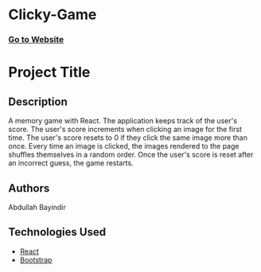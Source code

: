 # Clicky-Game


### [Go to Website](https://abayindir1.github.io/Clicky-Game/)

# Project Title


## Description
A memory game with React. The application keeps track of the user's score. The user's score increments when clicking an image for the first time. The user's score resets to 0 if they click the same image more than once. Every time an image is clicked, the images rendered to the page shuffles themselves in a random order. Once the user's score is reset after an incorrect guess, the game restarts.


## Authors
Abdullah Bayindir


## Technologies Used
* [React](https://reactjs.org/)
* [Bootstrap](https://getbootstrap.com/docs/4.3/getting-started/introduction/)

